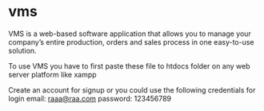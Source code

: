 # vms

VMS is a web-based software application that allows you to manage your company’s entire production, orders and sales process in one easy-to-use solution.


To use VMS you have to first paste these file to htdocs folder on any web server platform like xampp 

Create an account for signup
or 
you could use the following credentials for login
          email: raaa@raa.com
          password: 123456789
